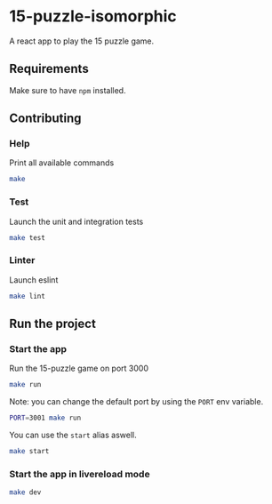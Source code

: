 # 15-puzzle-isomorphic

A react app to play the 15 puzzle game.

## Requirements

Make sure to have `npm` installed.

## Contributing

### Help

Print all available commands

``` bash
make
```

### Test

Launch the unit and integration tests

``` bash
make test
```

### Linter

Launch eslint

``` bash
make lint
```

## Run the project

### Start the app

Run the 15-puzzle game on port 3000

``` bash
make run
```

Note: you can change the default port by using the `PORT` env variable.

``` bash
PORT=3001 make run
```

You can use the `start` alias aswell.

``` bash
make start
```

### Start the app in livereload mode

``` bash
make dev
```
